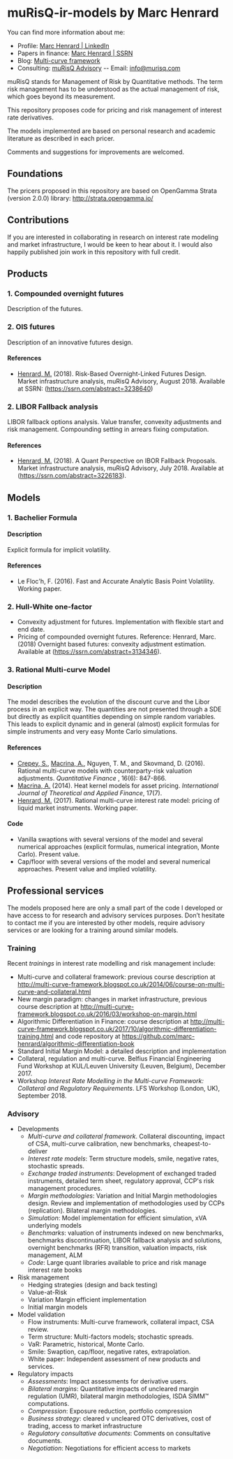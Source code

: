 # muRisQ-ir-models by Marc Henrard

You can find more information about me:
* Profile: [Marc Henrard | LinkedIn](https://www.linkedin.com/in/marchenrard/)
* Papers in finance: [Marc Henrard | SSRN](http://ssrn.com/author=352726)
* Blog: [Multi-curve framework](http://multi-curve-framework.blogspot.com)
* Consulting: [muRisQ Advisory](http://murisq.com/) -- Email: [info@murisq.com](mailto:info@murisq.com)

muRisQ stands for Management of Risk by Quantitative methods. The term risk management has to be understood as the actual management of risk, which goes beyond its measurement.

This repository proposes code for pricing and risk management of interest rate derivatives.

The models implemented are based on personal research and academic literature as described in each pricer.

Comments and suggestions for improvements are welcomed.

## Foundations

The pricers proposed in this repository are based on OpenGamma Strata (version 2.0.0) library:
http://strata.opengamma.io/

## Contributions

If you are interested in collaborating in research on interest rate modeling and market infrastructure, I would be keen to hear about it. I would also happily published join work in this repository with full credit. 

## Products

### 1. Compounded overnight futures
Description of the futures.
### 2. OIS futures
Description of an innovative futures design. 
#### References
* [Henrard, M.](http://multi-curve-framework.blogspot.com) (2018). Risk-Based Overnight-Linked Futures Design. Market infrastructure analysis, muRisQ Advisory, August 2018. Available at SSRN: (https://ssrn.com/abstract=3238640)

### 2. LIBOR Fallback analysis
LIBOR fallback options analysis. Value transfer, convexity adjustments and risk management. Compounding setting in arrears fixing computation.

#### References
* [Henrard, M.](http://multi-curve-framework.blogspot.com) (2018). A Quant Perspective on IBOR Fallback Proposals. Market infrastructure analysis, muRisQ Advisory, July 2018.
Available at (https://ssrn.com/abstract=3226183).

## Models

### 1. Bachelier Formula

#### Description
Explicit formula for implicit volatility.

#### References
* Le Floc'h, F. (2016). Fast and Accurate Analytic Basis Point Volatility. Working paper.

### 2. Hull-White one-factor
* Convexity adjustment for futures. Implementation with flexible start and end date.
* Pricing of compounded overnight futures. Reference: Henrard, Marc. (2018) Overnight based futures: convexity adjustment estimation. Available at (https://ssrn.com/abstract=3134346).

### 3. Rational Multi-curve Model

#### Description
The model describes the evolution of the discount curve and the Libor process in an explicit way. The quantities are not presented through a SDE but directly as explicit quantities depending on simple random variables. This leads to explicit dynamic and in general (almost) explicit formulas for simple instruments and very easy Monte Carlo simulations.

#### References
* [Crepey, S.](https://math.maths.univ-evry.fr/crepey/), [Macrina, A.](http://amacrina.wixsite.com/macrina), Nguyen, T. M., and Skovmand, D. (2016). Rational multi-curve models with counterparty-risk valuation adjustments. *Quantitative Finance* , 16(6): 847-866.
* [Macrina, A.](http://amacrina.wixsite.com/macrina) (2014). Heat kernel models for asset pricing. *International Journal of Theoretical and Applied Finance*, 17(7).
* [Henrard, M.](http://multi-curve-framework.blogspot.com) (2017). Rational multi-curve interest rate model: pricing of liquid market instruments. Working paper.

#### Code 
* Vanilla swaptions with several versions of the model and several numerical approaches (explicit formulas, numerical integration, Monte Carlo). Present value.
* Cap/floor with several versions of the model and several numerical approaches. Present value and implied volatility.

## Professional services

The models proposed here are only a small part of the code I developed or have access to for research and advisory services purposes. Don’t hesitate to contact me if you are interested by other models, require advisory services or are looking for a training around similar models.

### Training

Recent *trainings* in interest rate modelling and risk management include:
* Multi-curve and collateral framework: previous course description at http://multi-curve-framework.blogspot.co.uk/2014/06/course-on-multi-curve-and-collateral.html
* New margin paradigm: changes in market infrastructure, previous course description at http://multi-curve-framework.blogspot.co.uk/2016/03/workshop-on-margin.html
* Algorithmic Differentiation in Finance: course description at http://multi-curve-framework.blogspot.co.uk/2017/10/algorithmic-differentiation-training.html and code repository at https://github.com/marc-henrard/algorithmic-differentiation-book
* Standard Initial Margin Model: a detailed description and implementation
* Collateral, regulation and multi-curve. Belfius Financial Engineering Fund Workshop at KUL/Leuven University (Leuven, Belgium), December 2017.
* Workshop *Interest Rate Modelling in the Multi-curve Framework: Collateral and Regulatory Requirements*. LFS Workshop (London, UK), September 2018.

### Advisory

* Developments
  * *Multi-curve and collateral framework*. Collateral discounting, impact of CSA, multi-curve calibration, new benchmarks, cheapest-to-deliver
  * *Interest rate models*: Term structure models, smile, negative rates, stochastic spreads.
  * *Exchange traded instruments*: Development of exchanged traded instruments, detailed term sheet, regulatory approval, CCP's risk management procedures.
  * *Margin methodologies*: Variation and Initial Margin methodologies design. Review and implementation of methodologies used by CCPs (replication). Bilateral margin methodologies.
  * *Simulation*: Model implementation for efficient simulation, xVA underlying models 
  * *Benchmarks*: valuation of instruments indexed on new benchmarks, benchmarks discontinuation, LIBOR fallback analysis and solutions, overnight benchmarks (RFR) transition, valuation impacts, risk management, ALM
  * *Code*: Large quant libraries available to price and risk manage interest rate books
* Risk management
	* Hedging strategies (design and back testing)
	* Value-at-Risk
	* Variation Margin efficient implementation
	* Initial margin models 
* Model validation
	* Flow instruments: Multi-curve framework, collateral impact, CSA review.
	* Term structure: Multi-factors models; stochastic spreads.
	* VaR: Parametric, historical, Monte Carlo.
	* Smile: Swaption, cap/floor, negative rates, extrapolation.
	* White paper: Independent assessment of new products and services.
* Regulatory impacts
    * *Assessments*: Impact assessments for derivative users.
    * *Bilateral margins*: Quantitative impacts of uncleared margin regulation (UMR), bilateral margin methodologies, ISDA SIMM™ computations.
    * *Compression*: Exposure reduction, portfolio compression
    * *Business strategy*: cleared v uncleared OTC derivatives, cost of trading, access to market infrastructure
    * *Regulatory consultative documents*: Comments on consultative documents.
    * *Negotiation*: Negotiations for efficient access to markets
    